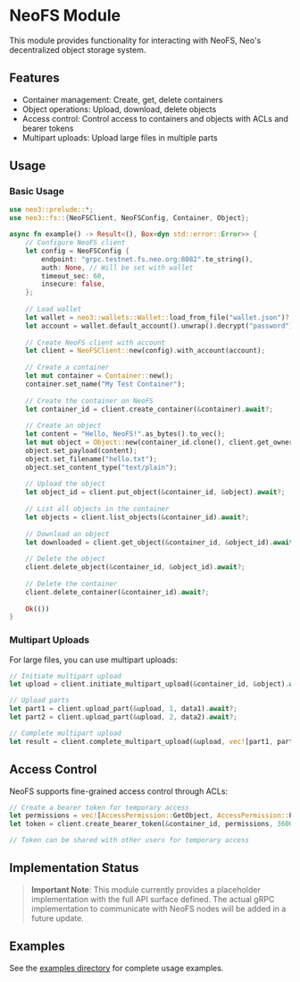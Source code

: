# NeoFS Module

This module provides functionality for interacting with NeoFS, Neo's decentralized object storage system.

## Features

- Container management: Create, get, delete containers
- Object operations: Upload, download, delete objects
- Access control: Control access to containers and objects with ACLs and bearer tokens
- Multipart uploads: Upload large files in multiple parts

## Usage

### Basic Usage

```rust
use neo3::prelude::*;
use neo3::fs::{NeoFSClient, NeoFSConfig, Container, Object};

async fn example() -> Result<(), Box<dyn std::error::Error>> {
    // Configure NeoFS client
    let config = NeoFSConfig {
        endpoint: "grpc.testnet.fs.neo.org:8082".to_string(),
        auth: None, // Will be set with wallet
        timeout_sec: 60,
        insecure: false,
    };
    
    // Load wallet
    let wallet = neo3::wallets::Wallet::load_from_file("wallet.json")?;
    let account = wallet.default_account().unwrap().decrypt("password")?;
    
    // Create NeoFS client with account
    let client = NeoFSClient::new(config).with_account(account);
    
    // Create a container
    let mut container = Container::new();
    container.set_name("My Test Container");
    
    // Create the container on NeoFS
    let container_id = client.create_container(&container).await?;
    
    // Create an object
    let content = "Hello, NeoFS!".as_bytes().to_vec();
    let mut object = Object::new(container_id.clone(), client.get_owner_id()?);
    object.set_payload(content);
    object.set_filename("hello.txt");
    object.set_content_type("text/plain");
    
    // Upload the object
    let object_id = client.put_object(&container_id, &object).await?;
    
    // List all objects in the container
    let objects = client.list_objects(&container_id).await?;
    
    // Download an object
    let downloaded = client.get_object(&container_id, &object_id).await?;
    
    // Delete the object
    client.delete_object(&container_id, &object_id).await?;
    
    // Delete the container
    client.delete_container(&container_id).await?;
    
    Ok(())
}
```

### Multipart Uploads

For large files, you can use multipart uploads:

```rust
// Initiate multipart upload
let upload = client.initiate_multipart_upload(&container_id, &object).await?;

// Upload parts
let part1 = client.upload_part(&upload, 1, data1).await?;
let part2 = client.upload_part(&upload, 2, data2).await?;

// Complete multipart upload
let result = client.complete_multipart_upload(&upload, vec![part1, part2]).await?;
```

## Access Control

NeoFS supports fine-grained access control through ACLs:

```rust
// Create a bearer token for temporary access
let permissions = vec![AccessPermission::GetObject, AccessPermission::PutObject];
let token = client.create_bearer_token(&container_id, permissions, 3600).await?;

// Token can be shared with other users for temporary access
```

## Implementation Status

> **Important Note**: This module currently provides a placeholder implementation
> with the full API surface defined. The actual gRPC implementation to communicate
> with NeoFS nodes will be added in a future update.

## Examples

See the [examples directory](../../examples/neo_fs/) for complete usage examples.
